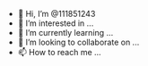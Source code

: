 - 👋 Hi, I’m @111851243
- 👀 I’m interested in ...
- 🌱 I’m currently learning ...
- 💞️ I’m looking to collaborate on ...
- 📫 How to reach me ...

<!---
111851243/111851243 is a ✨ special ✨ repository because its `README.md` (this file) appears on your GitHub profile.
You can click the Preview link to take a look at your changes.
--->
